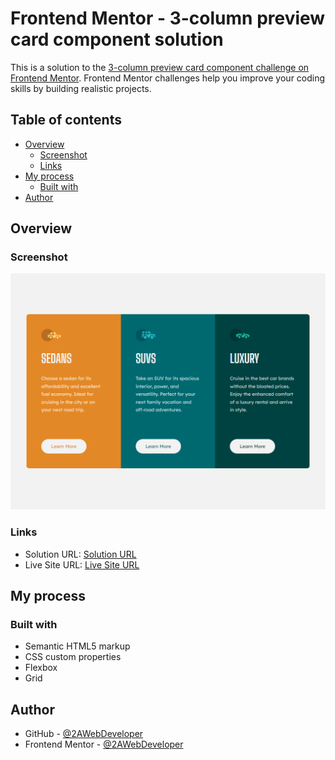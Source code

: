# Frontend Mentor - 3-column preview card component solution

This is a solution to the [3-column preview card component challenge on Frontend Mentor](https://www.frontendmentor.io/challenges/3column-preview-card-component-pH92eAR2-). Frontend Mentor challenges help you improve your coding skills by building realistic projects. 

## Table of contents

- [Overview](#overview)
  - [Screenshot](#screenshot)
  - [Links](#links)
- [My process](#my-process)
  - [Built with](#built-with)
- [Author](#author)

## Overview

### Screenshot

![3-column-preview-card-component](https://raw.githubusercontent.com/2AWebDeveloper/3-column-preview-card-component/main/assets/images/screenshot.png)

### Links

- Solution URL: [Solution URL](https://github.com/2AWebDeveloper/3-column-preview-card-component)
- Live Site URL: [Live Site URL](https://2awebdeveloper.github.io/3-column-preview-card-component/)

## My process

### Built with

- Semantic HTML5 markup
- CSS custom properties
- Flexbox
- Grid

## Author

- GitHub - [@2AWebDeveloper](https://github.com/2AWebDeveloper)
- Frontend Mentor - [@2AWebDeveloper](https://www.frontendmentor.io/profile/2AWebDeveloper)
